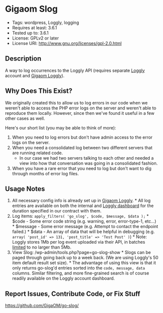 Gigaom Slog
===========

* Tags: wordpress, Loggly, logging
* Requires at least: 3.6.1
* Tested up to: 3.6.1
* License: GPLv2 or later
* License URI: http://www.gnu.org/licenses/gpl-2.0.html

Description
-----------

A way to log occurrences to the Loggly API (requires separate [Loggly](https://www.loggly.com/) account and [Gigaom Loggly](http://github.com/GigaOM/go-loggly/)).

Why Does This Exist?
--------------------

We originally created this to allow us to log errors in our code when we weren't able to access the PHP error logs on the server and weren't able to reproduce them locally.  However, since then we've found it useful in a few other cases as well.

Here's our short list (you may be able to think of more):

1. When you need to log errors but don't have admin access to the error logs on the server.
2. When you need a consolidated log between two different servers that are running related code.
    * In our case we had two servers talking to each other and needed a view into how that conversation was going in a consolidated fashion.
3. When you have a rare error that you need to log but don't want to dig through months of error log files.

Usage Notes
-----------

1. All necessary config info is already set up in [Gigaom Loggly](http://github.com/GigaOM/go-loggly/).
        * All log entries are available on both the internal and [Loggly dashboard](https://gigaom.loggly.com) for the duration specified in our contract with them.
2. Log items: ```apply_filters( 'go_slog', $code, $message, $data );```
        * $code - Some error code string (e.g. warning, error, error-type-1, etc...)
        * $message - Some error message (e.g. Attempt to contact the endpoint failed.)
        * $data - An array of data that will be helpful in debugging (e.g. ```array( 'post_id' => 131, 'post_title' => 'Test Post' )```)
                * Note: Loggly stores 1Mb per log event uploaded via their API, in batches [limited](https://www.loggly.com/docs/http-bulk-endpoint/) to no larger than 5Mb.
3. View Slog: /wp-admin/tools.php?page=go-slog-show
        * Slogs can be paged through going back up to a week back. (We are using Loggly's 50 item default result set size).
        * The advantage of using this view is that it only returns go-slog'd entries sorted into the `code, message, data` columns. Similar filtering, and more fine-grained search is of course readily available on the Loggly account dashboard.

Report Issues, Contribute Code, or Fix Stuff
--------------------------------------------

https://github.com/GigaOM/go-slog/
